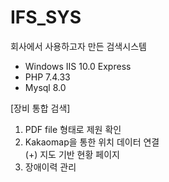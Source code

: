 # IFS_SYS
회사에서 사용하고자 만든 검색시스템
- Windows IIS 10.0 Express
- PHP 7.4.33
- Mysql 8.0

[장비 통합 검색]
  1) PDF file 형태로 제원 확인
  2) Kakaomap을 통한 위치 데이터 연결 
     <br>(+) 지도 기반 현황 페이지
  3) 장애이력 관리

